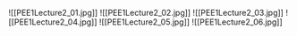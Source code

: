 ![[PEE1Lecture2_01.jpg]]
![[PEE1Lecture2_02.jpg]]
![[PEE1Lecture2_03.jpg]]
![[PEE1Lecture2_04.jpg]]
![[PEE1Lecture2_05.jpg]]
![[PEE1Lecture2_06.jpg]]